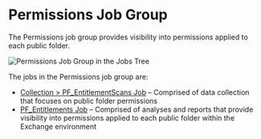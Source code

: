 # Permissions Job Group

The Permissions job group provides visibility into permissions applied to each public folder.

![Permissions Job Group in the Jobs Tree](/img/product_docs/accessanalyzer/11.6/admin/hostmanagement/jobstree.webp)

The jobs in the Permissions job group are:

- [Collection > PF_EntitlementScans Job](/docs/accessanalyzer/11.6/solutions/exchange/publicfolders/permissions/pf_entitlementscans.md)
  – Comprised of data collection that focuses on public folder permissions
- [PF_Entitlements Job](/docs/accessanalyzer/11.6/solutions/exchange/publicfolders/permissions/pf_entitlements.md)
  – Comprised of analyses and reports that provide visibility into permissions applied to each
  public folder within the Exchange environment
